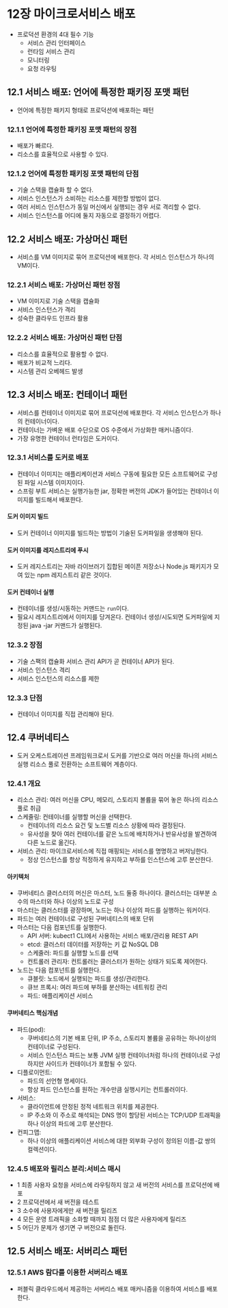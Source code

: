 # 12장 마이크로서비스 배포
- 프로덕션 환경의 4대 필수 기능
  - 서비스 관리 인터페이스
  - 런타임 서비스 관리
  - 모니터링
  - 요청 라우팅

## 12.1 서비스 배포: 언어에 특정한 패키징 포맷 패턴 
- 언어에 특정한 패키지 형태로 프로덕션에 배포하는 패턴

### 12.1.1 언어에 특정한 패키징 포맷 패턴의 장점
- 배포가 빠르다.
- 리소스를 효율적으로 사용할 수 있다. 

### 12.1.2 언어에 특정한 패키징 포맷 패턴의 단점
- 기술 스택을 캡슐화 할 수 없다.
- 서비스 인스턴스가 소비하는 리소스를 제한할 방법이 없다.
- 여러 서비스 인스턴스가 동일 머신에서 실행되는 경우 서로 격리할 수 없다. 
- 서비스 인스턴스를 어디에 둘지 자동으로 결정하기 어렵다. 


## 12.2 서비스 배포: 가상머신 패턴
- 서비스를 VM 이미지로 묶어 프로덕션에 배포한다. 각 서비스 인스턴스가 하나의 VM이다.

### 12.2.1 서비스 배포: 가상머신 패턴 장점
- VM 이미지로 기술 스택을 캡슐화
- 서비스 인스턴스가 격리
- 성숙한 클라우드 인프라 활용

### 12.2.2 서비스 배포: 가상머신 패턴 단점
- 리소스를 효율적으로 활용할 수 없다.
- 배포가 비교적 느리다.
- 시스템 관리 오베헤드 발생

## 12.3 서비스 배포: 컨테이너 패턴
- 서비스를 컨테이너 이미지로 묶어 프로덕션에 배포한다. 각 서비스 인스턴스가 하나의 컨테이너이다.
- 컨테이너는 가벼운 배포 수단으로 OS 수준에서 가상화한 매커니즘이다. 
- 가장 유명한 컨테이너 런타임은 도커이다.

### 12.3.1 서비스를 도커로 배포
- 컨테이너 이미지는 애플리케이션과 서비스 구동에 필요한 모든 소프트웨어로 구성된 파일 시스템 이미지이다. 
- 스프링 부트 서비스는 실행가능한 jar, 정확한 버전의 JDK가 들어있는 컨테이너 이미지를 빌드해서 배포한다.

#### 도커 이미지 빌드 
- 도커 컨테이너 이미지를 빌드하는 방법이 기술된 도커파일을 생생해야 된다. 

#### 도커 이미지를 레지스트리에 푸시 
- 도커 레지스트리는 자바 라이브러기 집합된 메이픈 저장소나 Node.js 패키지가 모여 있는 npm 레지스트리 같은 것이다. 

#### 도커 컨테이너 실행
- 컨테이너를 생성/시동하는 커맨드는 `run`이다. 
- 필요시 레지스트리에서 이미지를 당겨온다. 컨테이너 생성/시도되면 도커파일에 지정된 java -jar 커맨드가 실행된다. 

### 12.3.2 장점
- 기술 스팩의 캡슐화 서비스 관리 API가 곧 컨테이너 API가 된다. 
- 서비스 인스턴스 격리
- 서비스 인스턴스의 리소스를 제한

### 12.3.3 단점
- 컨테이너 이미지를 직접 관리해야 된다.

## 12.4 쿠버네티스
- 도커 오케스트레이션 프레임워크로서 도커를 기반으로 여러 머신을 하나의 서비스 실행 리소스 풀로 전환하는 소프트웨어 계층이다.
### 12.4.1 개요
- 리소스 관리: 여러 머신을 CPU, 메모리, 스토리지 볼륨을 묶어 놓은 하나의 리소스 풀로 취급
- 스케줄링: 컨테이너를 실행할 머신을 선택한다. 
  - 컨테이너의 리소스 요건 및 노드별 리소스 상황에 따라 결정된다. 
  - 유사성을 찾아 여러 컨테이너를 같은 노드에 배치하거나 반유사성을 발견하여 다른 노드로 옮긴다. 
- 서비스 관리: 마이크로서비스에 직접 매핑되는 서비스를 명명하고 버저닝한다. 
  - 정상 인스턴스를 항상 적정하게 유지하고 부하를 인스턴스에 고루 분산한다. 

#### 아키텍처
- 쿠버네티스 클러스터의 머신은 마스터, 노드 둘중 하나이다. 클러스터는 대부분 소수의 마스터와 하나 이상의 노드로 구성
- 마스터는 클러스터를 광장하며, 노드는 하나 이상의 파드를 실행하는 워커이다.
- 파드는 여러 컨테이너로 구성된 구버네티스의 배포 단위
- 마스터는 다음 컴포넌트를 실행한다.
  - API 서버: kubect1 CLI에서 사용하는 서비스 배포/관리용 REST API
  - etcd: 클러스터 데이터를 저장하는 키 값 NoSQL DB
  - 스케줄러: 파드를 실행할 노드를 선택
  - 컨트롤러 관리자: 컨트롤러는 클러스터가 원하는 상태가 되도록 제어한다.
- 노드는 다음 컴포넌트를 실행한다.
  - 큐블릿: 노드에서 실행되는 파드를 생성/관리한다.
  - 큐브 프록시: 여러 파드에 부하를 분산하는 네트워킹 관리
  - 파드: 애플리케이션 서비스 

#### 쿠버네티스 핵심개념
- 파드(pod): 
  - 쿠버네티스의 기본 배포 단위, IP 주소, 스토리지 볼륨을 공유하는 하나이상의 컨테이너로 구성된다. 
  - 서비스 인스턴스 파드는 보통 JVM 실행 컨테이너처럼 하나의 컨테이너로 구성하지만 사이드카 컨테이너가 포함될 수 있다.
- 디플로이먼트:
  - 파드의 선언형 명세이다. 
  - 항상 파드 인스턴스를 원하는 개수만큼 실행시키는 컨트롤러이다. 
- 서비스: 
  - 클라이언트에 안정된 정적 네트워크 위치를 제공한다. 
  - IP 주소와 이 주소로 해석되는 DNS 명이 할당된 서비스는 TCP/UDP 트래픽을 하나 이상의 파드에 고루 분산한다.
- 컨피그맵:
  - 하나 이상의 애플리케이션 서비스에 대한 외부화 구성이 정의된 이름-값 쌍의 컬렉션이다.

### 12.4.5 배포와 릴리스 분리:서비스 매시
- 1 최종 사용자 요청을 서비스에 라우팅하지 않고 새 버전의 서비스를 프로덕션에 배포
- 2 프로덕션에서 새 버전을 테스트
- 3 소수에 사용자에게만 새 버전을 릴리즈
- 4 모든 운영 트래픽을 소화할 때까지 점점 더 많은 사용자에게 릴리즈
- 5 어딘가 문제가 생기면 구 버전으로 돌린다. 


## 12.5 서비스 배포: 서버리스 패턴

### 12.5.1 AWS 람다를 이용한 서버리스 배포
- 퍼블릭 클라우드에서 제공하는 서버리스 배포 매커니즘을 이용하여 서비스를 배포한다.


